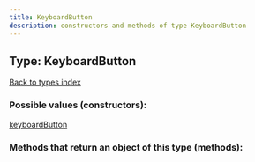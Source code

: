 ```yaml
---
title: KeyboardButton
description: constructors and methods of type KeyboardButton
---
```

## Type: KeyboardButton  
[Back to types index](index.md)



### Possible values (constructors):

[keyboardButton](../constructors/keyboardButton.md)  



### Methods that return an object of this type (methods):



